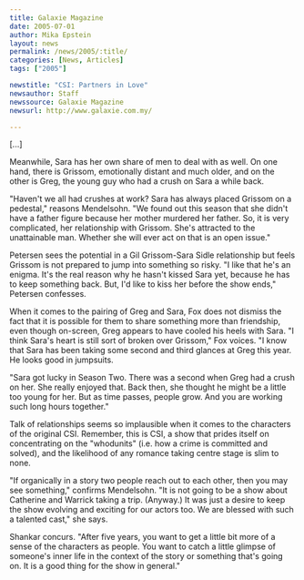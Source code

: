 ```yaml
---
title: Galaxie Magazine
date: 2005-07-01
author: Mika Epstein
layout: news
permalink: /news/2005/:title/
categories: [News, Articles]
tags: ["2005"]

newstitle: "CSI: Partners in Love"
newsauthor: Staff  
newssource: Galaxie Magazine  
newsurl: http://www.galaxie.com.my/  

---
```

[...]

Meanwhile, Sara has her own share of men to deal with as well. On one hand, there is Grissom, emotionally distant and much older, and on the other is Greg, the young guy who had a crush on Sara a while back.

"Haven't we all had crushes at work? Sara has always placed Grissom on a pedestal," reasons Mendelsohn. "We found out this season that she didn't have a father figure because her mother murdered her father. So, it is very complicated, her relationship with Grissom. She's attracted to the unattainable man. Whether she will ever act on that is an open issue."

Petersen sees the potential in a Gil Grissom-Sara Sidle relationship but feels Grissom is not prepared to jump into something so risky. "I like that he's an enigma. It's the real reason why he hasn't kissed Sara yet, because he has to keep something back. But, I'd like to kiss her before the show ends," Petersen confesses.

When it comes to the pairing of Greg and Sara, Fox does not dismiss the fact that it is possible for them to share something more than friendship, even though on-screen, Greg appears to have cooled his heels with Sara. "I think Sara's heart is still sort of broken over Grissom," Fox voices. "I know that Sara has been taking some second and third glances at Greg this year. He looks good in jumpsuits.

"Sara got lucky in Season Two. There was a second when Greg had a crush on her. She really enjoyed that. Back then, she thought he might be a little too young for her. But as time passes, people grow. And you are working such long hours together."

Talk of relationships seems so implausible when it comes to the characters of the original CSI. Remember, this is CSI, a show that prides itself on concentrating on the "whodunits" (i.e. how a crime is committed and solved), and the likelihood of any romance taking centre stage is slim to none.

"If organically in a story two people reach out to each other, then you may see something," confirms Mendelsohn. "It is not going to be a show about Catherine and Warrick taking a trip. (Anyway.) It was just a desire to keep the show evolving and exciting for our actors too. We are blessed with such a talented cast," she says.

Shankar concurs. "After five years, you want to get a little bit more of a sense of the characters as people. You want to catch a little glimpse of someone's inner life in the context of the story or something that's going on. It is a good thing for the show in general."

